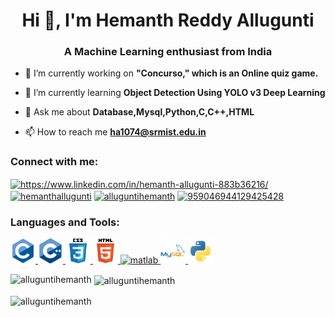 <h1 align="center">Hi 👋, I'm Hemanth Reddy Allugunti</h1>
<h3 align="center">A Machine Learning enthusiast from India</h3>

- 🔭 I’m currently working on **"Concurso," which is an Online quiz game.**

- 🌱 I’m currently learning **Object Detection Using YOLO v3 Deep Learning**

- 💬 Ask me about **Database,Mysql,Python,C,C++,HTML**

- 📫 How to reach me **ha1074@srmist.edu.in**

<h3 align="left">Connect with me:</h3>
<p align="left">
<a href="https://linkedin.com/in/https://www.linkedin.com/in/hemanth-allugunti-883b36216/" target="blank"><img align="center" src="https://raw.githubusercontent.com/rahuldkjain/github-profile-readme-generator/master/src/images/icons/Social/linked-in-alt.svg" alt="https://www.linkedin.com/in/hemanth-allugunti-883b36216/" height="30" width="40" /></a>
<a href="https://www.hackerrank.com/hemanthallugunti" target="blank"><img align="center" src="https://raw.githubusercontent.com/rahuldkjain/github-profile-readme-generator/master/src/images/icons/Social/hackerrank.svg" alt="hemanthallugunti" height="30" width="40" /></a>
<a href="https://www.leetcode.com/alluguntihemanth" target="blank"><img align="center" src="https://raw.githubusercontent.com/rahuldkjain/github-profile-readme-generator/master/src/images/icons/Social/leet-code.svg" alt="alluguntihemanth" height="30" width="40" /></a>
<a href="https://discord.gg/959046944129425428" target="blank"><img align="center" src="https://raw.githubusercontent.com/rahuldkjain/github-profile-readme-generator/master/src/images/icons/Social/discord.svg" alt="959046944129425428" height="30" width="40" /></a>
</p>

<h3 align="left">Languages and Tools:</h3>
<p align="left"> <a href="https://www.cprogramming.com/" target="_blank" rel="noreferrer"> <img src="https://raw.githubusercontent.com/devicons/devicon/master/icons/c/c-original.svg" alt="c" width="40" height="40"/> </a> <a href="https://www.w3schools.com/cpp/" target="_blank" rel="noreferrer"> <img src="https://raw.githubusercontent.com/devicons/devicon/master/icons/cplusplus/cplusplus-original.svg" alt="cplusplus" width="40" height="40"/> </a> <a href="https://www.w3schools.com/css/" target="_blank" rel="noreferrer"> <img src="https://raw.githubusercontent.com/devicons/devicon/master/icons/css3/css3-original-wordmark.svg" alt="css3" width="40" height="40"/> </a> <a href="https://www.w3.org/html/" target="_blank" rel="noreferrer"> <img src="https://raw.githubusercontent.com/devicons/devicon/master/icons/html5/html5-original-wordmark.svg" alt="html5" width="40" height="40"/> </a> <a href="https://www.mathworks.com/" target="_blank" rel="noreferrer"> <img src="https://upload.wikimedia.org/wikipedia/commons/2/21/Matlab_Logo.png" alt="matlab" width="40" height="40"/> </a> <a href="https://www.mysql.com/" target="_blank" rel="noreferrer"> <img src="https://raw.githubusercontent.com/devicons/devicon/master/icons/mysql/mysql-original-wordmark.svg" alt="mysql" width="40" height="40"/> </a> <a href="https://www.python.org" target="_blank" rel="noreferrer"> <img src="https://raw.githubusercontent.com/devicons/devicon/master/icons/python/python-original.svg" alt="python" width="40" height="40"/> </a> </p>

<p><img align="left" src="https://github-readme-stats.vercel.app/api/top-langs?username=alluguntihemanth&show_icons=true&locale=en&layout=compact" alt="alluguntihemanth" /></p>

<p>&nbsp;<img align="center" src="https://github-readme-stats.vercel.app/api?username=alluguntihemanth&show_icons=true&locale=en" alt="alluguntihemanth" /></p>

<p><img align="center" src="https://github-readme-streak-stats.herokuapp.com/?user=alluguntihemanth&" alt="alluguntihemanth" /></p>
